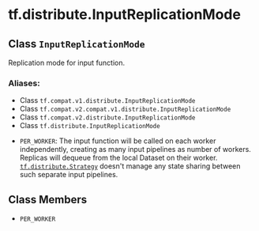 <div itemscope itemtype="http://developers.google.com/ReferenceObject">
<meta itemprop="name" content="tf.distribute.InputReplicationMode" />
<meta itemprop="path" content="Stable" />
<meta itemprop="property" content="PER_WORKER"/>
</div>

# tf.distribute.InputReplicationMode

## Class `InputReplicationMode`

Replication mode for input function.



### Aliases:

* Class `tf.compat.v1.distribute.InputReplicationMode`
* Class `tf.compat.v2.compat.v1.distribute.InputReplicationMode`
* Class `tf.compat.v2.distribute.InputReplicationMode`
* Class `tf.distribute.InputReplicationMode`

<!-- Placeholder for "Used in" -->

* `PER_WORKER`: The input function will be called on each worker
  independently, creating as many input pipelines as number of workers.
  Replicas will dequeue from the local Dataset on their worker.
  <a href="../../tf/distribute/Strategy.md"><code>tf.distribute.Strategy</code></a> doesn't manage any state sharing between such
  separate input pipelines.

## Class Members

* `PER_WORKER` <a id="PER_WORKER"></a>
